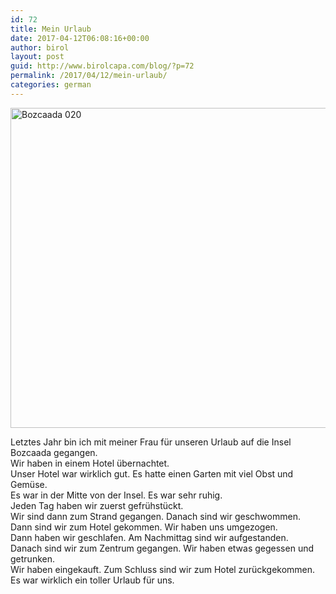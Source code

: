 ```yaml
---
id: 72
title: Mein Urlaub
date: 2017-04-12T06:08:16+00:00
author: birol
layout: post
guid: http://www.birolcapa.com/blog/?p=72
permalink: /2017/04/12/mein-urlaub/
categories: german
---
```


<a title="© Nevit Dilmen / CC BY-SA (https://creativecommons.org/licenses/by-sa/3.0)" href="https://commons.wikimedia.org/wiki/File:Bozcaada_020.jpg"><img width="512" alt="Bozcaada 020" src="https://upload.wikimedia.org/wikipedia/commons/thumb/1/17/Bozcaada_020.jpg/512px-Bozcaada_020.jpg"></a>

Letztes Jahr bin ich mit meiner Frau für unseren Urlaub auf die Insel Bozcaada gegangen.  
Wir haben in einem Hotel übernachtet.  
Unser Hotel war wirklich gut. Es hatte einen Garten mit viel Obst und Gemüse.  
Es war in der Mitte von der Insel. Es war sehr ruhig.  
Jeden Tag haben wir zuerst gefrühstückt.  
Wir sind dann zum Strand gegangen. Danach sind wir geschwommen.  
Dann sind wir zum Hotel gekommen. Wir haben uns umgezogen.  
Dann haben wir geschlafen. Am Nachmittag sind wir aufgestanden.  
Danach sind wir zum Zentrum gegangen. Wir haben etwas gegessen und getrunken.  
Wir haben eingekauft. Zum Schluss sind wir zum Hotel zurückgekommen.  
Es war wirklich ein toller Urlaub für uns.